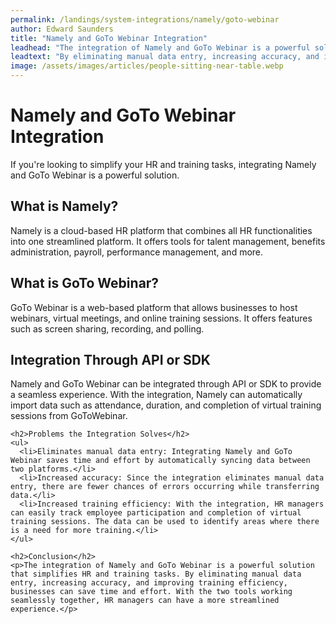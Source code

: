 ```yaml
---
permalink: /landings/system-integrations/namely/goto-webinar
author: Edward Saunders
title: "Namely and GoTo Webinar Integration"
leadhead: "The integration of Namely and GoTo Webinar is a powerful solution that simplifies HR and training tasks"
leadtext: "By eliminating manual data entry, increasing accuracy, and improving training efficiency, businesses can save time and effort. With the two tools working seamlessly together, HR managers can have a more streamlined experience."
image: /assets/images/articles/people-sitting-near-table.webp
---
```

<div class="arttext">    <h1>Namely and GoTo Webinar Integration</h1>
    <p>If you're looking to simplify your HR and training tasks, integrating Namely and GoTo Webinar is a powerful solution.</p>
    <h2>What is Namely?</h2>
    <p>Namely is a cloud-based HR platform that combines all HR functionalities into one streamlined platform. It offers tools for talent management, benefits administration, payroll, performance management, and more.</p>
    <h2>What is GoTo Webinar?</h2>
    <p>GoTo Webinar is a web-based platform that allows businesses to host webinars, virtual meetings, and online training sessions. It offers features such as screen sharing, recording, and polling.</p>
    <h2>Integration Through API or SDK</h2>
    <p>Namely and GoTo Webinar can be integrated through API or SDK to provide a seamless experience. With the integration, Namely can automatically import data such as attendance, duration, and completion of virtual training sessions from GoToWebinar.</p>

    <h2>Problems the Integration Solves</h2>
    <ul>
      <li>Eliminates manual data entry: Integrating Namely and GoTo Webinar saves time and effort by automatically syncing data between two platforms.</li>
      <li>Increased accuracy: Since the integration eliminates manual data entry, there are fewer chances of errors occurring while transferring data.</li>
      <li>Increased training efficiency: With the integration, HR managers can easily track employee participation and completion of virtual training sessions. The data can be used to identify areas where there is a need for more training.</li>
    </ul>

    <h2>Conclusion</h2>
    <p>The integration of Namely and GoTo Webinar is a powerful solution that simplifies HR and training tasks. By eliminating manual data entry, increasing accuracy, and improving training efficiency, businesses can save time and effort. With the two tools working seamlessly together, HR managers can have a more streamlined experience.</p>
</div>